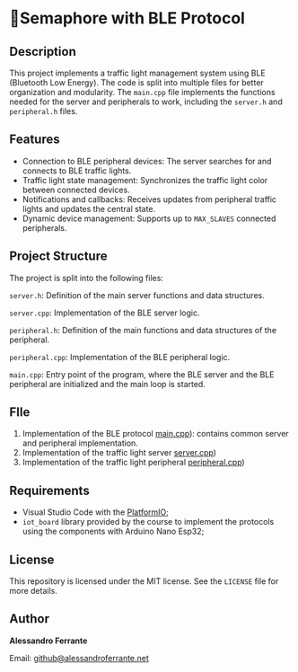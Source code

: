 # 🚦Semaphore with BLE Protocol

## Description

This project implements a traffic light management system using BLE (Bluetooth Low Energy). The code is split into multiple files for better organization and modularity. The `main.cpp` file implements the functions needed for the server and peripherals to work, including the `server.h` and `peripheral.h` files.

## Features

- Connection to BLE peripheral devices: The server searches for and connects to BLE traffic lights.
- Traffic light state management: Synchronizes the traffic light color between connected devices.
- Notifications and callbacks: Receives updates from peripheral traffic lights and updates the central state.
- Dynamic device management: Supports up to `MAX_SLAVES` connected peripherals.

## Project Structure

The project is split into the following files:

`server.h`: Definition of the main server functions and data structures.

`server.cpp`: Implementation of the BLE server logic.

`peripheral.h`: Definition of the main functions and data structures of the peripheral.

`peripheral.cpp`: Implementation of the BLE peripheral logic.

`main.cpp`: Entry point of the program, where the BLE server and the BLE peripheral are initialized and the main loop is started.

## FIle

1. Implementation of the BLE protocol [main.cpp](https://github.com/AlessandroFerrante/IoT/blob/main/SemaphoreBLE/main.cpp)): contains common server and peripheral implementation.
2. Implementation of the traffic light server [server.cpp](https://github.com/AlessandroFerrante/IoT/blob/main/SemaphoreBLE/server.cpp))
3. Implementation of the traffic light peripheral  [peripheral.cpp](https://github.com/AlessandroFerrante/IoT/blob/main/SemaphoreBLE/peripheral.cpp))

## Requirements

- Visual Studio Code with the [PlatformIO](https://platformio.org/);
- `iot_board` library provided by the course to implement the protocols using the components with Arduino Nano Esp32;

## License

This repository is licensed under the MIT license. See the `LICENSE` file for more details.

## Author

**Alessandro Ferrante**

Email: [github@alessandroferrante.net](mailto:github@alessandroferrante.net)
